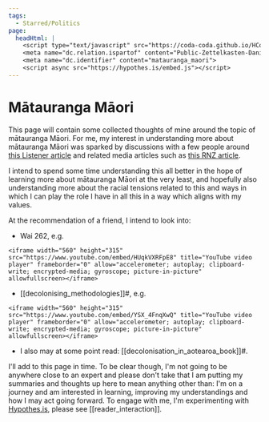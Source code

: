 ```yaml
---
tags:
  - Starred/Politics
page:
  headHtml: |
    <script type="text/javascript" src="https://coda-coda.github.io/HConfig/1.js"></script>
    <meta name="dc.relation.ispartof" content="Public-Zettelkasten-Daniel-Britten-(ORCID-0000-0002-7860-3595)">
    <meta name="dc.identifier" content="matauranga_maori">
    <script async src="https://hypothes.is/embed.js"></script>
---
```

# Mātauranga Māori

This page will contain some collected thoughts of mine around the topic of mātauranga Māori. For me, my interest in understanding more about mātauranga Māori was sparked by discussions with a few people around [this Listener article](https://twitter.com/JoannaKidman/status/1418876703938465792?s=20) and related media articles such as [this RNZ article](https://www.rnz.co.nz/news/te-manu-korihi/447898/university-academics-claim-matauranga-maori-not-science-sparks-controversy).

I intend to spend some time understanding this all better in the hope of learning more about mātauranga Māori at the very least, and hopefully also understanding more about the racial tensions related to this and ways in which I can play the role I have in all this in a way which aligns with my values.

At the recommendation of a friend, I intend to look into:
 - Wai 262, e.g.
```{=html}
<iframe width="560" height="315" src="https://www.youtube.com/embed/HUqkVXRFpE8" title="YouTube video player" frameborder="0" allow="accelerometer; autoplay; clipboard-write; encrypted-media; gyroscope; picture-in-picture" allowfullscreen></iframe>
```
 - [[decolonising_methodologies]]#, e.g.
```{=html}
<iframe width="560" height="315" src="https://www.youtube.com/embed/YSX_4FnqXwQ" title="YouTube video player" frameborder="0" allow="accelerometer; autoplay; clipboard-write; encrypted-media; gyroscope; picture-in-picture" allowfullscreen></iframe>
```
 - I also may at some point read: [[decolonisation_in_aotearoa_book]]#.


I'll add to this page in time. To be clear though, I'm not going to be anywhere close to an expert and please don't take that I am putting my summaries and thoughts up here to mean anything other than: I'm on a journey and am interested in learning, improving my understandings and how I may act going forward. To engage with me, I'm experimenting with [Hypothes.is](https://hypothes.is), please see [[reader_interaction]].